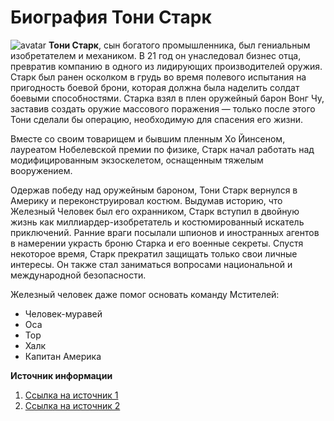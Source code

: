 
# Биография Тони Старк

![avatar](https://static.wikia.nocookie.net/marvelcinematicuniverse/images/3/35/IronMan-EndgameProfile.jpg/revision/latest/scale-to-width-down/350?cb=20190423175213)
**Тони Старк**, сын богатого промышленника, был гениальным изобретателем и механиком. В 21 год он унаследовал бизнес отца, превратив компанию в одного из лидирующих производителей оружия. Старк был ранен осколком в грудь во время полевого испытания на пригодность боевой брони, которая должна была наделить солдат боевыми способностями. Старка взял в плен оружейный барон Вонг Чу, заставив создать оружие массового поражения — только после этого Тони сделали бы операцию, необходимую для спасения его жизни.

Вместе со своим товарищем и бывшим пленным Хо Йинсеном, лауреатом Нобелевской премии по физике, Старк начал работать над модифицированным экзоскелетом, оснащенным тяжелым вооружением.

Одержав победу над оружейным бароном, Тони Старк вернулся в Америку и переконструировал костюм. Выдумав историю, что Железный Человек был его охранником, Старк вступил в двойную жизнь как миллиардер-изобретатель и костюмированный искатель приключений. Ранние враги посылали шпионов и иностранных агентов в намерении украсть броню Старка и его военные секреты. Спустя некоторое время, Старк прекратил защищать только свои личные интересы. Он также стал заниматься вопросами национальной и международной безопасности. 

Железный человек даже помог основать команду Мстителей:
- Человек-муравей
- Оса
- Тор
- Халк
- Капитан Америка

**Источник информации**
1. [Ссылка на источник 1](https://ru.wikipedia.org/wiki/%D0%96%D0%B5%D0%BB%D0%B5%D0%B7%D0%BD%D1%8B%D0%B9_%D1%87%D0%B5%D0%BB%D0%BE%D0%B2%D0%B5%D0%BA)
2. [Ссылка на источник 2](https://marvelcinematicuniverse.fandom.com/wiki/Iron_Man)